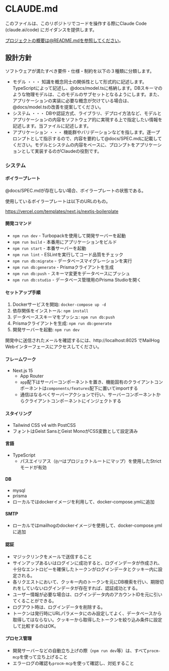 # CLAUDE.md

このファイルは、このリポジトリでコードを操作する際にClaude Code (claude.ai/code) にガイダンスを提供します。

プロジェクトの概要は@README.mdを参照してください。

## 設計方針

ソフトウェアが満たすべき要件・仕様・制約を以下の３種類に分類します。

- モデル ・・・ 知識を概念同士の関係性として形式的に記述します。TypeScriptによって記述し、@docs/model.tsに格納します。DBスキーマのような物理モデルは、このモデルのサブセットとなるようにします。また、アプリケーションの実装に必要な概念が欠けている場合は、@docs/model.tsの改善を提案してください。
- システム ・・・ DBや認証方式、ライブラリ、デプロイ方法など、モデルとアプリケーションの内容をソフトウェア的に実現する上で指定したい情報を記述します。当ファイルに記述します。
- アプリケーション ・・・ 機能群やバリデーションなどを指します。逐一プロンプトとして指示するので、内容を要約して@docs/SPEC.mdに記載してください。モデルとシステムの内容をベースに、プロンプトをアプリケーションとして実装するのがClaudeの役割です。

### システム

#### ボイラープレート

@docs/SPEC.mdが存在しない場合、ボイラープレートの状態である。

使用しているボイラープレートは以下のURLのもの。

https://vercel.com/templates/next.js/nextjs-boilerplate

#### 開発コマンド

- `npm run dev` - Turbopackを使用して開発サーバーを起動
- `npm run build` - 本番用にアプリケーションをビルド
- `npm run start` - 本番サーバーを起動
- `npm run lint` - ESLintを実行してコード品質をチェック
- `npm run db:migrate` - データベースマイグレーションを実行
- `npm run db:generate` - Prismaクライアントを生成
- `npm run db:push` - スキーマ変更をデータベースにプッシュ
- `npm run db:studio` - データベース管理用のPrisma Studioを開く

#### セットアップ手順

1. Dockerサービスを開始: `docker-compose up -d`
2. 依存関係をインストール: `npm install`
3. データベーススキーマをプッシュ: `npm run db:push`
4. Prismaクライアントを生成: `npm run db:generate`
5. 開発サーバーを起動: `npm run dev`

開発中に送信されたメールを確認するには、http://localhost:8025 でMailHog Webインターフェースにアクセスしてください。

#### フレームワーク

- Next.js 15
  - App Router
  - `app`配下はサーバーコンポーネントを置き、機能固有のクライアントコンポーネントは`components/features`配下に置いてimportする
  - 通信はなるべくサーバーアクションで行い、サーバーコンポーネントからクライアントコンポーネントにインジェクトする

#### スタイリング

- Tailwind CSS v4 with PostCSS
- フォントはGeist SansとGeist MonoがCSS変数として設定済み

#### 言語

- TypeScript
  - パスエイリアス（`@/*`はプロジェクトルートにマップ）を使用したStrictモードが有効

#### DB

- mysql
- prisma
- ローカルではdockerイメージを利用して、docker-compose.ymlに追加

#### SMTP

- ローカルではmailhogのdockerイメージを使用して、docker-compose.ymlに追加

#### 認証

- マジックリンクをメールで送信すること
- サインアップあるいはログインに成功すると、ログインデータが作成され、十分なエントロピーを確保したトークンがログインデータとクッキー内に設定される。
- 各リクエストにおいて、クッキー内のトークンを元にDB検索を行い、期限切れをしていないログインデータが存在すれば、認証成功とする。
- ユーザー情報が必要な場合は、ログインデータ内のアカウントIDを元に引いてくることができる。
- ログアウト時は、ログインデータを削除する。
- トークンは発行時にURLパラメータにのみ設定してよく、データベースから取得してはならない。クッキーから取得したトークンを絞り込み条件に設定して比較するのはOK。

#### プロセス管理

- 開発サーバーなどの自動立ち上げの際（`npm run dev`等）は、すべて`procm-mcp`を使って立ち上げること
- エラーログの確認も`procm-mcp`を使って確認し、対処すること
